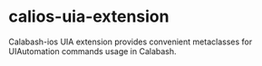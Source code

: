 calios-uia-extension
====================

Calabash-ios UIA extension provides convenient metaclasses for UIAutomation commands usage in Calabash.
